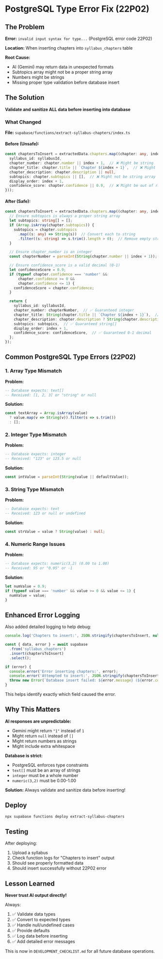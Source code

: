 # PostgreSQL Type Error Fix (22P02)

## The Problem

**Error:** `invalid input syntax for type...` (PostgreSQL error code 22P02)

**Location:** When inserting chapters into `syllabus_chapters` table

**Root Cause:**
- AI (Gemini) may return data in unexpected formats
- Subtopics array might not be a proper string array
- Numbers might be strings
- Missing proper type validation before database insert

## The Solution

**Validate and sanitize ALL data before inserting into database**

### What Changed

**File:** `supabase/functions/extract-syllabus-chapters/index.ts`

#### Before (Unsafe):
```typescript
const chaptersToInsert = extractedData.chapters.map((chapter: any, index: number) => ({
  syllabus_id: syllabusId,
  chapter_number: chapter.number || index + 1,  // ❌ Might be string
  chapter_title: chapter.title || `Chapter ${index + 1}`,  // ❌ Might not be string
  chapter_description: chapter.description || null,
  subtopics: chapter.subtopics || [],  // ❌ Might not be string array
  display_order: index + 1,
  confidence_score: chapter.confidence || 0.9,  // ❌ Might be out of range
}));
```

#### After (Safe):
```typescript
const chaptersToInsert = extractedData.chapters.map((chapter: any, index: number) => {
  // Ensure subtopics is always a proper string array
  let subtopics: string[] = [];
  if (Array.isArray(chapter.subtopics)) {
    subtopics = chapter.subtopics
      .map((s: any) => String(s))  // Convert each to string
      .filter((s: string) => s.trim().length > 0);  // Remove empty strings
  }

  // Ensure chapter_number is an integer
  const chapterNumber = parseInt(String(chapter.number || index + 1));

  // Ensure confidence_score is a valid decimal (0-1)
  let confidenceScore = 0.9;
  if (typeof chapter.confidence === 'number' &&
      chapter.confidence >= 0 &&
      chapter.confidence <= 1) {
    confidenceScore = chapter.confidence;
  }

  return {
    syllabus_id: syllabusId,
    chapter_number: chapterNumber,  // ✅ Guaranteed integer
    chapter_title: String(chapter.title || `Chapter ${index + 1}`),  // ✅ Guaranteed string
    chapter_description: chapter.description ? String(chapter.description) : null,  // ✅ String or null
    subtopics: subtopics,  // ✅ Guaranteed string[]
    display_order: index + 1,
    confidence_score: confidenceScore,  // ✅ Guaranteed 0-1 decimal
  };
});
```

## Common PostgreSQL Type Errors (22P02)

### 1. Array Type Mismatch
**Problem:**
```sql
-- Database expects: text[]
-- Received: [1, 2, 3] or "string" or null
```

**Solution:**
```typescript
const textArray = Array.isArray(value)
  ? value.map(v => String(v)).filter(s => s.trim())
  : [];
```

### 2. Integer Type Mismatch
**Problem:**
```sql
-- Database expects: integer
-- Received: "123" or 123.5 or null
```

**Solution:**
```typescript
const intValue = parseInt(String(value || defaultValue));
```

### 3. String Type Mismatch
**Problem:**
```sql
-- Database expects: text
-- Received: 123 or null or undefined
```

**Solution:**
```typescript
const strValue = value ? String(value) : null;
```

### 4. Numeric Range Issues
**Problem:**
```sql
-- Database expects: numeric(3,2) (0.00 to 1.00)
-- Received: 95 or "0.95" or -1
```

**Solution:**
```typescript
let numValue = 0.9;
if (typeof value === 'number' && value >= 0 && value <= 1) {
  numValue = value;
}
```

## Enhanced Error Logging

Also added detailed logging to help debug:

```typescript
console.log('Chapters to insert:', JSON.stringify(chaptersToInsert, null, 2));

const { data, error } = await supabase
  .from('syllabus_chapters')
  .insert(chaptersToInsert)
  .select();

if (error) {
  console.error('Error inserting chapters:', error);
  console.error('Attempted to insert:', JSON.stringify(chaptersToInsert, null, 2));
  throw new Error(`Database insert failed: ${error.message} (${error.code})`);
}
```

This helps identify exactly which field caused the error.

## Why This Matters

**AI responses are unpredictable:**
- Gemini might return `"1"` instead of `1`
- Might return `null` instead of `[]`
- Might return numbers as strings
- Might include extra whitespace

**Database is strict:**
- PostgreSQL enforces type constraints
- `text[]` must be an array of strings
- `integer` must be a whole number
- `numeric(3,2)` must be 0.00-1.00

**Solution:**
Always validate and sanitize data before inserting!

## Deploy

```bash
npx supabase functions deploy extract-syllabus-chapters
```

## Testing

After deploying:
1. Upload a syllabus
2. Check function logs for "Chapters to insert" output
3. Should see properly formatted data
4. Should insert successfully without 22P02 error

## Lesson Learned

**Never trust AI output directly!**

Always:
1. ✅ Validate data types
2. ✅ Convert to expected types
3. ✅ Handle null/undefined cases
4. ✅ Provide defaults
5. ✅ Log data before inserting
6. ✅ Add detailed error messages

This is now in `DEVELOPMENT_CHECKLIST.md` for all future database operations.
